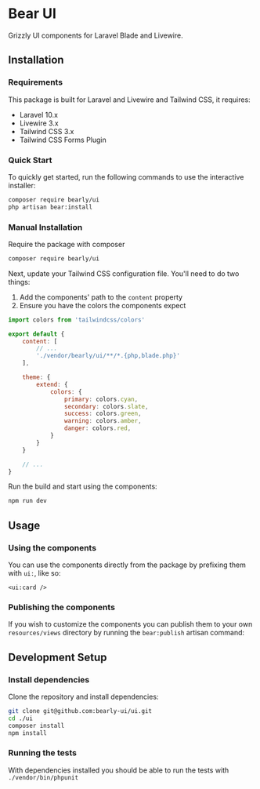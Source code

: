 # Bear UI
Grizzly UI components for Laravel Blade and Livewire.

## Installation
### Requirements

This package is built for Laravel and Livewire and Tailwind CSS, it requires:
- Laravel 10.x
- Livewire 3.x
- Tailwind CSS 3.x
- Tailwind CSS Forms Plugin

### Quick Start

To quickly get started, run the following commands to use the interactive installer:
```bash
composer require bearly/ui
php artisan bear:install
```

### Manual Installation
Require the package with composer
```bash
composer require bearly/ui
```

Next, update your Tailwind CSS configuration file. You'll need to do two things:

1. Add the components' path to the `content` property
2. Ensure you have the colors the components expect

```js
import colors from 'tailwindcss/colors'

export default {
    content: [
        // ...
        './vendor/bearly/ui/**/*.{php,blade.php}'
    ],

    theme: {
        extend: {
            colors: {
                primary: colors.cyan,
                secondary: colors.slate,
                success: colors.green,
                warning: colors.amber,
                danger: colors.red,
            }
        }
    }

    // ...
}
```

Run the build and start using the components:
```bash
npm run dev
```

## Usage
### Using the components
You can use the components directly from the package by prefixing them with `ui:`, like so:
```blade
<ui:card />
```

### Publishing the components
If you wish to customize the components you can publish them to your own `resources/views`
directory by running the `bear:publish` artisan command:

## Development Setup
### Install dependencies
Clone the repository and install dependencies:
```bash
git clone git@github.com:bearly-ui/ui.git
cd ./ui
composer install
npm install
```

### Running the tests
With dependencies installed you should be able to run the tests with `./vendor/bin/phpunit`
